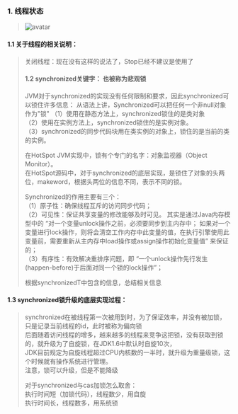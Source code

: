 ### 1. 线程状态
>![avatar](/Users/liufuwei/Documents/my-project/my-juc/JUC/myJuc/image/线程状态.png) 
#### 1.1 关于线程的相关说明：
>关闭线程：现在没有这样的说法了，Stop已经不建议是使用了
>
>#### 1.2 synchronized关键字： 也被称为悲观锁
>JVM对于synchronized的实现没有任何限制和要求，因此synchronized可以锁住许多信息：
>从语法上讲，Synchronized可以把任何一个非null对象作为"锁"
>（1）使用在静态方法上，synchronized锁住的是类对象    
>（2）使用在实例方法上，synchronized锁住的是实例对象。   
>（3）synchronized的同步代码块用在类实例的对象上，锁住的是当前的类的实例。  
>
>在HotSpot JVM实现中，锁有个专门的名字：对象监视器（Object Monitor）。  
>在HotSpot源码中，对于synchronized的底层实现，是锁住了对象的头两位，makeword，根据头两位的信息不同，表示不同的锁。  
>
>
>Synchronized的作用主要有三个：    
（1）原子性：确保线程互斥的访问同步代码；  
（2）可见性：保证共享变量的修改能够及时可见。
>   其实是通过Java内存模型中的 “对一个变量unlock操作之前，必须要同步到主内存中；
>   如果对一个变量进行lock操作，则将会清空工作内存中此变量的值，在执行引擎使用此变量前，需要重新从主内存中load操作或assign操作初始化变量值” 来保证的；  
（3）有序性：有效解决重排序问题，即 “一个unlock操作先行发生(happen-before)于后面对同一个锁的lock操作”；  
>
>根据synchronizedT中包含的信息，总结相关信息  
>
>
#### 1.3 synchronized锁升级的底层实现过程：
> synchronized在被线程第一次被用到时，为了保证效率，并没有被加锁，只是记录当前线程的id，此时被称为偏向锁  
>后面随着访问线程的增多，越来越多的线程来竞争这把锁，没有获取到锁的，就升级为了自旋锁，在JDK1.6中默认时自旋10次，  
>JDK目前规定为自旋线程超过CPU内核数的一半时，就升级为重量级锁，这个时候就有操作系统进行管理。  
>注意，锁可以升级，但是不能降级  
>
> 对于synchronized与cas加锁怎么取舍：  
> 执行时间短（加锁代码），线程数少，用自旋  
>执行时间长，线程数多，用系统锁  